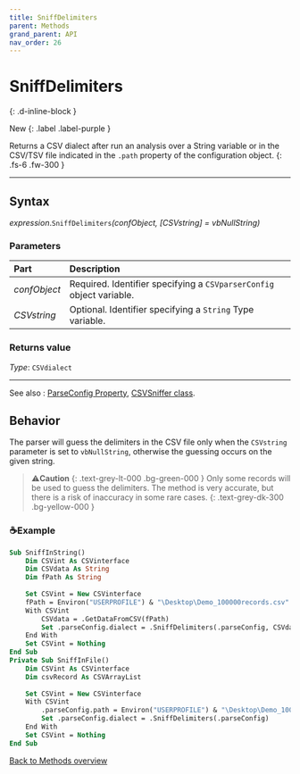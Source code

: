 ```yaml
---
title: SniffDelimiters
parent: Methods
grand_parent: API
nav_order: 26
---
```


# SniffDelimiters
{: .d-inline-block }

New
{: .label .label-purple }

Returns a CSV dialect after run an analysis over a String variable or in the CSV/TSV file indicated in the `.path` property of the configuration object.
{: .fs-6 .fw-300 }

---

## Syntax

*expression*.`SniffDelimiters`*(confObject, \[CSVstring\] = vbNullString)*

### Parameters

<table>
<thead>
<tr>
<th style="text-align: left;">Part</th>
<th style="text-align: left;">Description</th>
</tr>
</thead>
<tbody>
<tr>
<td style="text-align: left;"><em>confObject</em></td>
<td style="text-align: left;">Required. Identifier specifying a <code>CSVparserConfig</code> object variable.</td>
</tr>
<tr>
<td style="text-align: left;"><em>CSVstring</em></td>
<td style="text-align: left;">Optional. Identifier specifying a <code>String</code> Type variable.</td>
</tr>
</tbody>
</table>

### Returns value

*Type*: `CSVdialect`

---

See also
: [ParseConfig Property](https://ws-garcia.github.io/VBA-CSV-interface/api/properties/parseconf.html), [CSVSniffer class](https://ws-garcia.github.io/VBA-CSV-interface/api/csvsniffer.html).

## Behavior

The parser will guess the delimiters in the CSV file only when the `CSVstring` parameter is set to `vbNullString`, otherwise the guessing occurs on the given string.

>⚠️**Caution**
>{: .text-grey-lt-000 .bg-green-000 }
>Only some records will be used to guess the delimiters. The method is very accurate, but there is a risk of inaccuracy in some rare cases.
{: .text-grey-dk-300 .bg-yellow-000 }

### ☕Example

```vb
Sub SniffInString()
    Dim CSVint As CSVinterface
    Dim CSVdata As String
    Dim fPath As String
    
    Set CSVint = New CSVinterface
    fPath = Environ("USERPROFILE") & "\Desktop\Demo_100000records.csv"
    With CSVint
        CSVdata = .GetDataFromCSV(fPath)
        Set .parseConfig.dialect = .SniffDelimiters(.parseConfig, CSVdata)      'Sniff delimiters and save to config object
    End With
    Set CSVint = Nothing
End Sub
Private Sub SniffInFile()
    Dim CSVint As CSVinterface
    Dim csvRecord As CSVArrayList
            
    Set CSVint = New CSVinterface
    With CSVint
        .parseConfig.path = Environ("USERPROFILE") & "\Desktop\Demo_100000records.csv"
        Set .parseConfig.dialect = .SniffDelimiters(.parseConfig)                           'Sniff delimiters and save to config object
    End With
    Set CSVint = Nothing
End Sub
```

[Back to Methods overview](https://ws-garcia.github.io/VBA-CSV-interface/api/methods/)